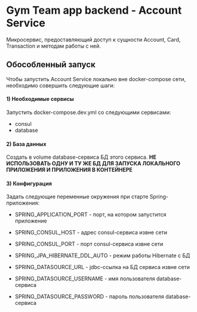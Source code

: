 # Gym Team app backend - Account Service

Микросервис, предоставляющий доступ к сущности Account, Card, Transaction и методам работы с ней.

## Обособленный запуск

Чтобы запустить Account Service локально вне docker-compose сети, необходимо совершить следующие шаги:

#### 1) Необходимые сервисы

Запустить docker-compose.dev.yml со следующими сервисами:

- consul
- database

#### 2) База данных

Создать в volume database-сервиса БД этого сервиса.
**НЕ ИСПОЛЬЗОВАТЬ ОДНУ И ТУ ЖЕ БД ДЛЯ ЗАПУСКА ЛОКАЛЬНОГО ПРИЛОЖЕНИЯ И ПРИЛОЖЕНИЯ В КОНТЕЙНЕРЕ**

#### 3) Конфигурация

Задать следующие переменные окружения при старте Spring-приложения:

- SPRING_APPLICATION_PORT - порт, на котором запустится приложение


- SPRING_CONSUL_HOST - адрес consul-сервиса извне сети
- SPRING_CONSUL_PORT - порт consul-сервиса извне сети


- SPRING_JPA_HIBERNATE_DDL_AUTO - режим работы Hibernate с БД
- SPRING_DATASOURCE_URL - jdbc-ссылка на БД сервиса извне сети
- SPRING_DATASOURCE_USERNAME - имя пользователя database-сервиса
- SPRING_DATASOURCE_PASSWORD - пароль пользователя database-сервиса
